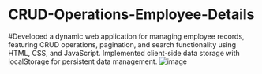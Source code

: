 # CRUD-Operations-Employee-Details
#Developed a dynamic web application for managing employee records, featuring CRUD operations, pagination, and search functionality using HTML, CSS, and JavaScript. Implemented client-side data storage with localStorage for persistent data management.
![image](https://github.com/user-attachments/assets/f9e55526-73f4-4b88-bab3-807a3bcb9936)
